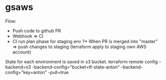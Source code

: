 # gsaws

Flow:
* Push code to github PR
* Webhook => CI
* CI run plan phase for staging env
?* When PR is merged into "master" => push changes to staging (terraform apply to staging own AWS account)


State for each environment is saved in s3 bucket.
terraform remote config -backend=s3 -backend-config="bucket=tf-state-anton" -backend-config="key=anton" -pull=true
